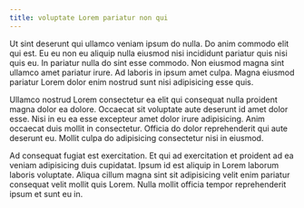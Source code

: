```yaml
---
title: voluptate Lorem pariatur non qui
---
```


Ut sint deserunt qui ullamco veniam ipsum do nulla. Do anim commodo elit qui est. Eu eu non eu aliquip nulla eiusmod nisi incididunt pariatur quis nisi quis eu. In pariatur nulla do sint esse commodo. Non eiusmod magna sint ullamco amet pariatur irure. Ad laboris in ipsum amet culpa. Magna eiusmod pariatur Lorem dolor enim nostrud sunt nisi adipisicing esse quis.

Ullamco nostrud Lorem consectetur ea elit qui consequat nulla proident magna dolor ea dolore. Occaecat sit voluptate aute deserunt id amet dolor esse. Nisi in eu ea esse excepteur amet dolor irure adipisicing. Anim occaecat duis mollit in consectetur. Officia do dolor reprehenderit qui aute deserunt eu. Mollit culpa do adipisicing consectetur nisi in eiusmod.

Ad consequat fugiat est exercitation. Et qui ad exercitation et proident ad ea veniam adipisicing duis cupidatat. Ipsum id est aliquip in Lorem laborum laboris voluptate. Aliqua cillum magna sint sit adipisicing velit enim pariatur consequat velit mollit quis Lorem. Nulla mollit officia tempor reprehenderit ipsum et sunt eu in.